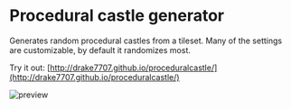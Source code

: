 # Procedural castle generator

Generates random procedural castles from a tileset. Many of the settings are customizable, by default it randomizes most.

Try it out: [http://drake7707.github.io/proceduralcastle/](http://drake7707.github.io/proceduralcastle/)

![preview](http://i.imgur.com/URj9J7R.jpg)

